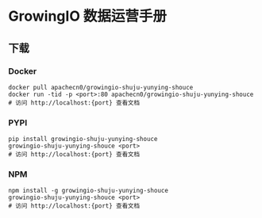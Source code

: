 # GrowingIO 数据运营手册 

## 下载

### Docker

```
docker pull apachecn0/growingio-shuju-yunying-shouce
docker run -tid -p <port>:80 apachecn0/growingio-shuju-yunying-shouce
# 访问 http://localhost:{port} 查看文档
```

### PYPI

```
pip install growingio-shuju-yunying-shouce
growingio-shuju-yunying-shouce <port>
# 访问 http://localhost:{port} 查看文档
```

### NPM

```
npm install -g growingio-shuju-yunying-shouce
growingio-shuju-yunying-shouce <port>
# 访问 http://localhost:{port} 查看文档
```